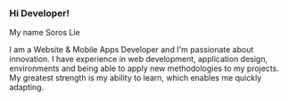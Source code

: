 ### Hi Developer! 
My name Soros Lie

I am a Website & Mobile Apps Developer and I'm passionate about innovation. I have experience in web development, application design, environments and being able to apply new methodologies to my projects. 
My greatest strength is my ability to learn, which enables me quickly adapting.

<!--
**soroslie/soroslie** is a ✨ _special_ ✨ repository because its `README.md` (this file) appears on your GitHub profile.

Here are some ideas to get you started:

- 🔭 I’m currently working on ...
- 🌱 I’m currently learning ...
- 👯 I’m looking to collaborate on ...
- 🤔 I’m looking for help with ...
- 💬 Ask me about ...
- 📫 How to reach me: ...
- 😄 Pronouns: ...
- ⚡ Fun fact: ...
-->
